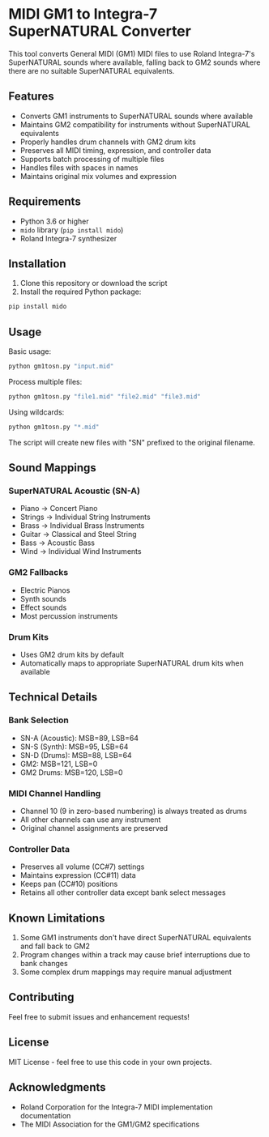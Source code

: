 # MIDI GM1 to Integra-7 SuperNATURAL Converter

This tool converts General MIDI (GM1) MIDI files to use Roland Integra-7's SuperNATURAL sounds where available, falling back to GM2 sounds where there are no suitable SuperNATURAL equivalents.

## Features

- Converts GM1 instruments to SuperNATURAL sounds where available
- Maintains GM2 compatibility for instruments without SuperNATURAL equivalents
- Properly handles drum channels with GM2 drum kits
- Preserves all MIDI timing, expression, and controller data
- Supports batch processing of multiple files
- Handles files with spaces in names
- Maintains original mix volumes and expression

## Requirements

- Python 3.6 or higher
- `mido` library (`pip install mido`)
- Roland Integra-7 synthesizer

## Installation

1. Clone this repository or download the script
2. Install the required Python package:
```bash
pip install mido
```

## Usage

Basic usage:
```bash
python gm1tosn.py "input.mid"
```

Process multiple files:
```bash
python gm1tosn.py "file1.mid" "file2.mid" "file3.mid"
```

Using wildcards:
```bash
python gm1tosn.py "*.mid"
```

The script will create new files with "SN" prefixed to the original filename.

## Sound Mappings

### SuperNATURAL Acoustic (SN-A)
- Piano -> Concert Piano
- Strings -> Individual String Instruments
- Brass -> Individual Brass Instruments
- Guitar -> Classical and Steel String
- Bass -> Acoustic Bass
- Wind -> Individual Wind Instruments

### GM2 Fallbacks
- Electric Pianos
- Synth sounds
- Effect sounds
- Most percussion instruments

### Drum Kits
- Uses GM2 drum kits by default
- Automatically maps to appropriate SuperNATURAL drum kits when available

## Technical Details

### Bank Selection
- SN-A (Acoustic): MSB=89, LSB=64
- SN-S (Synth): MSB=95, LSB=64
- SN-D (Drums): MSB=88, LSB=64
- GM2: MSB=121, LSB=0
- GM2 Drums: MSB=120, LSB=0

### MIDI Channel Handling
- Channel 10 (9 in zero-based numbering) is always treated as drums
- All other channels can use any instrument
- Original channel assignments are preserved

### Controller Data
- Preserves all volume (CC#7) settings
- Maintains expression (CC#11) data
- Keeps pan (CC#10) positions
- Retains all other controller data except bank select messages

## Known Limitations

1. Some GM1 instruments don't have direct SuperNATURAL equivalents and fall back to GM2
2. Program changes within a track may cause brief interruptions due to bank changes
3. Some complex drum mappings may require manual adjustment

## Contributing

Feel free to submit issues and enhancement requests!

## License

MIT License - feel free to use this code in your own projects.

## Acknowledgments

- Roland Corporation for the Integra-7 MIDI implementation documentation
- The MIDI Association for the GM1/GM2 specifications 